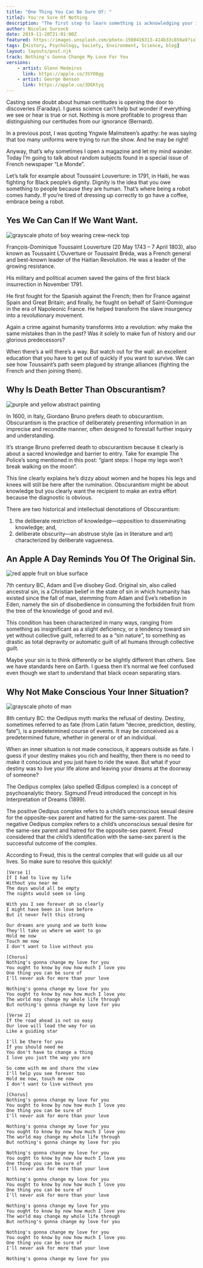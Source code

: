 ```yaml
---
title: "One Thing You Can Be Sure Of: " 
title2: You're Sure Of Nothing
description: "The first step to learn something is acknowledging your ignorance. I guess there's an obvious lesson in life: reliable information is critical."
author: Nicolas Sursock
date: 2019-11-20T21:01:00Z
featured: https://images.unsplash.com/photo-1560416313-414b33c856a9?ixlib=rb-4.0.3&ixid=MnwxMjA3fDB8MHxwaG90by1wYWdlfHx8fGVufDB8fHx8&auto=format&fit=crop
tags: [History, Psychology, Society, Environment, Science, blog]
layout: layouts/post.njk
track: Nothing's Gonna Change My Love For You
versions:
    - artist: Glenn Medeiros
      link: https://apple.co/3SYO8gg
    - artist: George Benson
      link: https://apple.co/3DEKtyq
---
```


Casting some doubt about human certitudes is opening the door to discoveries (Faraday). I guess science can’t help but wonder if everything we see or hear is true or not. Nothing is more profitable to progress than distinguishing our certitudes from our ignorance (Bernard).

In a previous post, I was quoting Yngwie Malmsteen’s apathy: he was saying that too many uniforms were trying to run the show. And he may be right!

Anyway, that’s why sometimes I open a magazine and let my mind wander. Today I’m going to talk about random subjects found in a special issue of French newspaper “Le Monde”.

Let’s talk for example about Toussaint Louverture: in 1791, in Haiti, he was fighting for Black people’s dignity. Dignity is the idea that you owe something to people because they are human. That’s where being a robot comes handy. If you’re tired of dressing up correctly to go have a coffee, embrace being a robot.

## Yes We Can Can If We Want Want.

<aside class="md:-mr-56 md:float-right w-full md:w-2/3 md:px-8">
  <img x-intersect.once.ratio-0="$el.src = $el.dataset.src" class="rounded-lg" alt="grayscale photo of boy wearing crew-neck top" data-src="https://images.unsplash.com/photo-1521515126738-a805f7cf5b23?ixlib=rb-4.0.3&ixid=MnwxMjA3fDB8MHxwaG90by1wYWdlfHx8fGVufDB8fHx8&auto=format&fit=crop&q=80&w=800&h=600">
</aside>

François-Dominique Toussaint Louverture (20 May 1743 – 7 April 1803), also known as Toussaint L’Ouverture or Toussaint Bréda, was a French general and best-known leader of the Haitian Revolution. He was a leader of the growing resistance.

His military and political acumen saved the gains of the first black insurrection in November 1791.

He first fought for the Spanish against the French; then for France against Spain and Great Britain; and finally, he fought on behalf of Saint-Domingue in the era of Napoleonic France. He helped transform the slave insurgency into a revolutionary movement.

Again a crime against humanity transforms into a revolution: why make the same mistakes than in the past? Was it solely to make fun of history and our glorious predecessors?

When there’s a will there’s a way. But watch out for the wall: an excellent education that you have to get out of quickly if you want to survive. We can see how Toussaint’s path seem plagued by strange alliances (fighting the French and then joining them).

## Why Is Death Better Than Obscurantism?

<aside class="md:-ml-56 md:float-left w-full md:w-2/3 md:px-8">
  <img x-intersect.once.ratio-0="$el.src = $el.dataset.src" class="rounded-lg" alt="purple and yellow abstract painting" data-src="https://images.unsplash.com/photo-1610337673044-720471f83677?ixlib=rb-4.0.3&ixid=MnwxMjA3fDB8MHxwaG90by1wYWdlfHx8fGVufDB8fHx8&auto=format&fit=crop&q=80&w=800&h=600">
</aside>

In 1600, in Italy, Giordano Bruno prefers death to obscurantism. Obscurantism is the practice of deliberately presenting information in an imprecise and recondite manner, often designed to forestall further inquiry and understanding.

It’s strange Bruno preferred death to obscurantism because it clearly is about a sacred knowledge and barrier to entry. Take for example The Police’s song mentioned in this post: “giant steps: I hope my legs won’t break walking on the moon”.

This line clearly explains he’s dizzy about women and he hopes his legs and knees will still be here after the rumination. Obscurantism might be about knowledge but you clearly want the recipient to make an extra effort because the diagnostic is obvious.

There are two historical and intellectual denotations of Obscurantism: 
  1. the deliberate restriction of knowledge—opposition to disseminating knowledge; and, 
  2. deliberate obscurity—an abstruse style (as in literature and art) characterized by deliberate vagueness.

## An Apple A Day Reminds You Of The Original Sin.

<aside class="md:-mr-56 md:float-right w-full md:w-2/3 md:px-8">
  <img x-intersect.once.ratio-0="$el.src = $el.dataset.src" class="rounded-lg" alt="red apple fruit on blue surface" data-src="https://images.unsplash.com/photo-1579613832125-5d34a13ffe2a?ixlib=rb-4.0.3&ixid=MnwxMjA3fDB8MHxwaG90by1wYWdlfHx8fGVufDB8fHx8&auto=format&fit=crop&q=80&w=800&h=600">
</aside>

7th century BC, Adam and Eve disobey God. Original sin, also called ancestral sin, is a Christian belief in the state of sin in which humanity has existed since the fall of man, stemming from Adam and Eve’s rebellion in Eden, namely the sin of disobedience in consuming the forbidden fruit from the tree of the knowledge of good and evil.

This condition has been characterized in many ways, ranging from something as insignificant as a slight deficiency, or a tendency toward sin yet without collective guilt, referred to as a “sin nature”, to something as drastic as total depravity or automatic guilt of all humans through collective guilt.

Maybe your sin is to think differently or be slightly different than others. See we have standards here on Earth. I guess then it’s normal we feel confused even though we start to understand that black ocean separating stars.

## Why Not Make Conscious Your Inner Situation?

<aside class="md:-ml-56 md:float-left w-full md:w-2/3 md:px-8">
  <img x-intersect.once.ratio-0="$el.src = $el.dataset.src" class="rounded-lg" alt="grayscale photo of man" data-src="https://images.unsplash.com/photo-1500653504950-5a0179eeea8b?ixlib=rb-4.0.3&ixid=MnwxMjA3fDB8MHxwaG90by1wYWdlfHx8fGVufDB8fHx8&auto=format&fit=crop&q=80&w=800&h=600">
</aside>

8th century BC: the Oedipus myth marks the refusal of destiny. Destiny, sometimes referred to as fate (from Latin fatum “decree, prediction, destiny, fate”), is a predetermined course of events. It may be conceived as a predetermined future, whether in general or of an individual.

When an inner situation is not made conscious, it appears outside as fate. I guess if your destiny makes you rich and healthy, then there is no need to make it conscious and you just have to ride the wave. But what if your destiny was to live your life alone and leaving your dreams at the doorway of someone?

The Oedipus complex (also spelled Œdipus complex) is a concept of psychoanalytic theory. Sigmund Freud introduced the concept in his Interpretation of Dreams (1899).

The positive Oedipus complex refers to a child’s unconscious sexual desire for the opposite-sex parent and hatred for the same-sex parent. The negative Oedipus complex refers to a child’s unconscious sexual desire for the same-sex parent and hatred for the opposite-sex parent. Freud considered that the child’s identification with the same-sex parent is the successful outcome of the complex.

According to Freud, this is the central complex that will guide us all our lives. So make sure to resolve this quickly!

```
[Verse 1]
If I had to live my life
Without you near me
The days would all be empty
The nights would seem so long

With you I see forever oh so clearly
I might have been in love before
But it never felt this strong

Our dreams are young and we both know
They'll take us where we want to go
Hold me now
Touch me now
I don't want to live without you

[Chorus]
Nothing's gonna change my love for you
You ought to know by now how much I love you
One thing you can be sure of
I'll never ask for more than your love

Nothing's gonna change my love for you
You ought to know by now how much I love you
The world may change my whole life through
But nothing's gonna change my love for you

[Verse 2]
If the road ahead is not so easy
Our love will lead the way for us
Like a guiding star

I'll be there for you
If you should need me
You don't have to change a thing
I love you just the way you are

So come with me and share the view
I'll help you see forever too
Hold me now, touch me now
I don't want to live without you

[Chorus]
Nothing's gonna change my love for you
You ought to know by now how much I love you
One thing you can be sure of
I'll never ask for more than your love

Nothing's gonna change my love for you
You ought to know by now how much I love you
The world may change my whole life through
But nothing's gonna change my love for you

Nothing's gonna change my love for you
You ought to know by now how much I love you
One thing you can be sure of
I'll never ask for more than your love

Nothing's gonna change my love for you
You ought to know by now how much I love you
One thing you can be sure of
I'll never ask for more than your love

Nothing's gonna change my love for you
You ought to know by now how much I love you
The world may change my whole life through
But nothing's gonna change my love for you

Nothing's gonna change my love for you
You ought to know by now how much I love you
One thing you can be sure of
I'll never ask for more than your love

Nothing's gonna change my love for you
```
